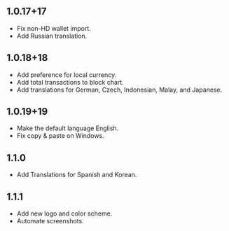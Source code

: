 ## 1.0.17+17

- Fix non-HD wallet import.
- Add Russian translation.

## 1.0.18+18

- Add preference for local currency.
- Add total transactions to block chart.
- Add translations for German, Czech, Indonesian, Malay, and Japanese.

## 1.0.19+19

- Make the default language English.
- Fix copy & paste on Windows.

## 1.1.0

- Add Translations for Spanish and Korean.

## 1.1.1

- Add new logo and color scheme.
- Automate screenshots.

